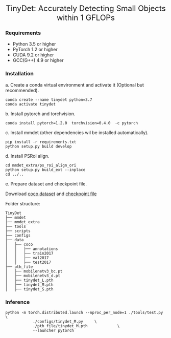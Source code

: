 <div align="center">
<span><font size="5", > TinyDet: Accurately Detecting Small Objects within
1 GFLOPs </font></span>
<br>
</div>

### Requirements
- Python 3.5 or higher
- PyTorch 1.2 or higher
- CUDA 9.2 or higher
- GCC(G++) 4.9 or higher

### Installation

a. Create a conda virtual environment and activate it (Optional but recommended).

```shell
conda create --name tinydet python=3.7
conda activate tinydet
```

b. Install pytorch and torchvision.

```shell
conda install pytorch=1.2.0  torchvision=0.4.0  -c pytorch
```


c. Install mmdet (other dependencies wil be installed automatically).

```shell
pip install -r requirements.txt
python setup.py build develop
```

d. Install PSRoI align.

```shell
cd mmdet_extra/ps_roi_align_ori
python setup.py build_ext --inplace
cd ../..
```

e. Prepare dataset and checkpoint file.

Download [coco dataset](http://cocodataset.org/#download) and [checkpoint file](https://drive.google.com/drive/folders/1GC3AlgTRo9xgH_ydVYatLS8BGW0hV_w-?usp=sharing)

Folder structure:
```
TinyDet
├── mmdet
├── mmdet_extra
├── tools
├── scripts
├── configs
├── data
│   ├── coco
│   │   ├── annotations
│   │   ├── train2017
│   │   ├── val2017
│   │   ├── test2017
├── pth_file
│   ├── mobilenetv3_bc.pt
│   ├── mobilenetv3_d.pt
│   ├── tinydet_L.pth
│   ├── tinydet_M.pth
│   ├── tinydet_S.pth
```

### Inference
```
python -m torch.distributed.launch --nproc_per_node=1 ./tools/test.py \
            ./configs/tinydet_M.py     \
            ./pth_file/tinydet_M.pth             \
            --launcher pytorch                 
```



